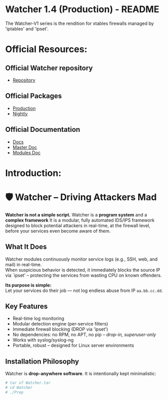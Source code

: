 # Watcher 1.4 (Production) - README
The Watcher-V1 series is the rendition for xtables firewalls managed by 'iptables' and 'ipset'.

# Official Resources:
## Official Watcher repository
- [Repository](https://watcher.comserve-it-services.de/repo/)

## Official Packages
- [Production](https://watcher.comserve-it-services.de/repo/Watcher-1.4-Prod/)
- [Nightly](https://watcher.comserve-it-services.de/repo/Watcher-1.4-nightly/)

## Official Documentation
- [Docs](https://watcher.comserve-it-services.de/repo/Docs/)
- [Master Doc](https://watcher.comserve-it-services.de/repo/Docs/Watcher-Master-V1.4doc.pdf)
- [Modules Doc](https://watcher.comserve-it-services.de/repo/Docs/Watcher-Modules-V1.4doc.pdf)

# Introduction:
# 🛡️ Watcher – Driving Attackers Mad

**Watcher is not a simple script.**
Watcher is a **program system** and a **complex framework**
It is a modular, fully automated IDS/IPS framework designed to block potential attackers in real-time, at the firewall level, before your services even become aware of them.

## What It Does

Watcher modules continuously monitor service logs (e.g., SSH, web, and mail) in real-time.  
When suspicious behavior is detected, it immediately blocks the source IP via `ipset' – protecting the services from wasting CPU on known offenders.

**Its purpose is simple:**  
Let your services do their job — not log endless abuse from IP `aa.bb.cc.dd`.

## Key Features

- Real-time log monitoring
- Modular detection engine (per-service filters)
- Immediate firewall blocking (DROP via 'ipset')
- No dependencies: no RPM, no APT, no pip – *drop-in, superuser-only*
- Works with syslog/syslog-ng
- Portable, robust – designed for Linux server environments

## Installation Philosophy

Watcher is **drop-anywhere software**. It is intentionally kept minimalistic:

```sh
# tar xf Watcher.tar
# cd Watcher
# ./Prep
